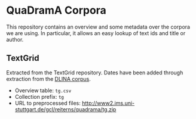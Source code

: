 # QuaDramA Corpora

This repository contains an overview and some metadata over the corpora we are using. In particular, it allows an easy lookup of text ids and title or author.

## TextGrid

Extracted from the TextGrid repository. Dates have been added through extraction from the [DLINA corpus](https://github.com/dlina/project).

- Overview table: `tg.csv`
- Collection prefix: `tg`
- URL to preprocessed files: http://www2.ims.uni-stuttgart.de/gcl/reiterns/quadrama/tg.zip

